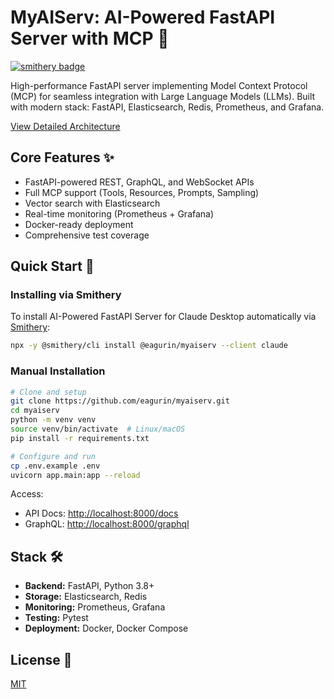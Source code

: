 # MyAIServ: AI-Powered FastAPI Server with MCP 🚀

[![smithery badge](https://smithery.ai/badge/@eagurin/myaiserv)](https://smithery.ai/server/@eagurin/myaiserv)

High-performance FastAPI server implementing Model Context Protocol (MCP) for seamless integration with Large Language Models (LLMs). Built with modern stack: FastAPI, Elasticsearch, Redis, Prometheus, and Grafana.

[View Detailed Architecture](ARCHITECTURE.md)

## Core Features ✨

- FastAPI-powered REST, GraphQL, and WebSocket APIs
- Full MCP support (Tools, Resources, Prompts, Sampling)
- Vector search with Elasticsearch
- Real-time monitoring (Prometheus + Grafana)
- Docker-ready deployment
- Comprehensive test coverage

## Quick Start 🚀

### Installing via Smithery

To install AI-Powered FastAPI Server for Claude Desktop automatically via [Smithery](https://smithery.ai/server/@eagurin/myaiserv):

```bash
npx -y @smithery/cli install @eagurin/myaiserv --client claude
```

### Manual Installation
```bash
# Clone and setup
git clone https://github.com/eagurin/myaiserv.git
cd myaiserv
python -m venv venv
source venv/bin/activate  # Linux/macOS
pip install -r requirements.txt

# Configure and run
cp .env.example .env
uvicorn app.main:app --reload
```

Access:

- API Docs: <http://localhost:8000/docs>
- GraphQL: <http://localhost:8000/graphql>

## Stack 🛠

- **Backend:** FastAPI, Python 3.8+
- **Storage:** Elasticsearch, Redis
- **Monitoring:** Prometheus, Grafana
- **Testing:** Pytest
- **Deployment:** Docker, Docker Compose

## License 📄

[MIT](LICENSE)
